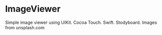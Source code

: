 # ImageViewer

Simple image viewer using UIKit. Cocoa Touch. Swift. Stodyboard.
Images from unsplash.com
